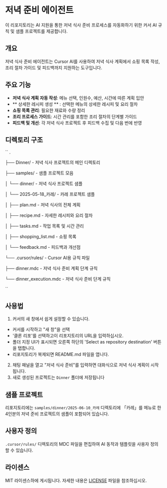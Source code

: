 # 저녁 준비 에이전트

이 리포지토리는 AI 지원을 통한 저녁 식사 준비 프로세스를 자동화하기 위한 커서 AI 규칙 및 샘플 프로젝트를 제공합니다.

## 개요

저녁 식사 준비 에이전트는 Cursor AI를 사용하여 저녁 식사 계획에서 쇼핑 목록 작성, 조리 절차 가이드 및 피드백까지 지원하는 도구입니다.

## 주요 기능

- **저녁 식사 계획 자동 작성**: 메뉴 선택, 인원수, 예산, 시간에 따른 계획 입안
- ** 상세한 레시피 생성 ** : 선택한 메뉴의 상세한 레시피 및 요리 절차
- **쇼핑 목록 관리**: 필요한 재료와 수량 정리
- **조리 프로세스 가이드**: 시간 관리를 포함한 조리 절차의 단계별 가이드
- **피드백 및 개선**: 각 저녁 식사 프로젝트 후 피드백 수집 및 다음 번에 반영

## 디렉토리 구조

``
.

├── Dinner/ - 저녁 식사 프로젝트의 메인 디렉토리

├── samples/ - 샘플 프로젝트 모음

│ └── dinner/ - 저녁 식사 프로젝트 샘플

│ └── 2025-05-18_카레/ - 카레 프로젝트 샘플

│ ├── plan.md - 저녁 식사의 전체 계획

│ ├── recipe.md - 자세한 레시피와 요리 절차

│ ├── tasks.md - 작업 목록 및 시간 관리

│ ├── shopping_list.md - 쇼핑 목록

│ └── feedback.md - 피드백과 개선점

└── .cursor/rules/ - Cursor AI용 규칙 파일 

├── dinner.mdc - 저녁 식사 준비 계획 단계 규칙 

└── dinner_execution.mdc - 저녁 식사 준비 단계 규칙

``

## 사용법

1. 커서의 새 창에서 쉽게 설정할 수 있습니다. 
- 커서를 시작하고 "새 창"을 선택 
- '클론 리포'를 선택하고이 리포지토리의 URL을 입력하십시오. 
- 폴더 지정 UI가 표시되면 오른쪽 하단의 'Select as repository destination' 버튼을 탭합니다. 
- 리포지토리가 복제되면 README.md 파일을 엽니다.
2. 채팅 패널을 열고 "저녁 식사 준비"를 입력하면 대화식으로 저녁 식사 계획이 시작됩니다.
3. 새로 생성된 프로젝트는 `Dinner` 폴더에 저장됩니다

## 샘플 프로젝트

리포지토리에는 `samples/dinner/2025-06-10_카레` 디렉토리에 「카레」를 메뉴로 한 4인분의 저녁 준비 프로젝트의 샘플이 포함되어 있습니다.

## 사용자 정의

`.cursor/rules/` 디렉토리의 MDC 파일을 편집하여 AI 동작과 템플릿을 사용자 정의할 수 있습니다.

## 라이센스

MIT 라이센스하에 게시됩니다. 자세한 내용은 [LICENSE](LICENSE) 파일을 참조하십시오.